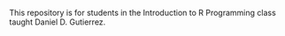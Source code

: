 This repository is for students in the Introduction to R Programming class taught
Daniel D. Gutierrez. 
